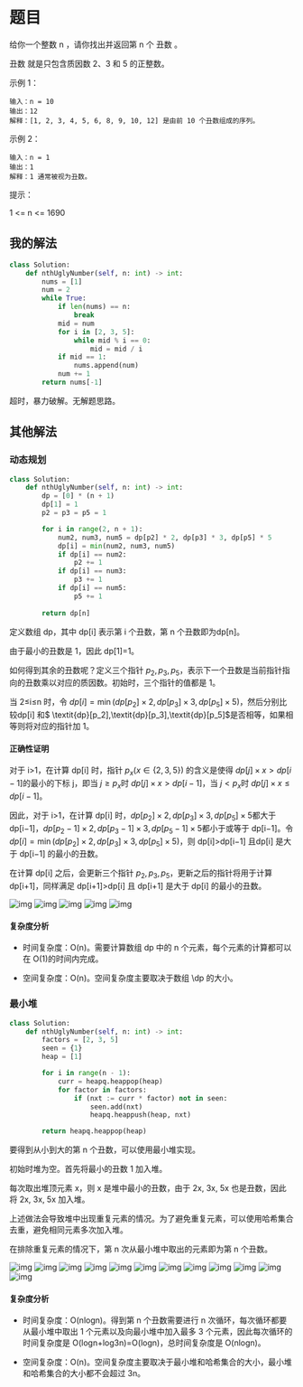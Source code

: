 # 题目

给你一个整数 n ，请你找出并返回第 n 个 丑数 。

丑数 就是只包含质因数 2、3 和 5 的正整数。

示例 1：

```
输入：n = 10
输出：12
解释：[1, 2, 3, 4, 5, 6, 8, 9, 10, 12] 是由前 10 个丑数组成的序列。
```


示例 2：

```
输入：n = 1
输出：1
解释：1 通常被视为丑数。
```


提示：

1 <= n <= 1690

## 我的解法

```python
class Solution:
    def nthUglyNumber(self, n: int) -> int:
        nums = [1]
        num = 2
        while True:
            if len(nums) == n:
                break
            mid = num
            for i in [2, 3, 5]:
                while mid % i == 0:
                    mid = mid / i
            if mid == 1:
                nums.append(num)
            num += 1
        return nums[-1]
```

超时，暴力破解。无解题思路。

## 其他解法

### 动态规划

```python
class Solution:
    def nthUglyNumber(self, n: int) -> int:
        dp = [0] * (n + 1)
        dp[1] = 1
        p2 = p3 = p5 = 1

        for i in range(2, n + 1):
            num2, num3, num5 = dp[p2] * 2, dp[p3] * 3, dp[p5] * 5
            dp[i] = min(num2, num3, num5)
            if dp[i] == num2:
                p2 += 1
            if dp[i] == num3:
                p3 += 1
            if dp[i] == num5:
                p5 += 1
        
        return dp[n]
```

定义数组 dp，其中 dp[i] 表示第 i 个丑数，第 n 个丑数即为dp[n]。

由于最小的丑数是 1，因此 dp[1]=1。

如何得到其余的丑数呢？定义三个指针 $p_2,p_3,p_5$，表示下一个丑数是当前指针指向的丑数乘以对应的质因数。初始时，三个指针的值都是 1。

当 2≤i≤n 时，令 $\textit{dp}[i]=\min(\textit{dp}[p_2] \times 2, \textit{dp}[p_3] \times 3, \textit{dp}[p_5] \times 5)$，然后分别比较dp[i] 和$ \textit{dp}[p_2],\textit{dp}[p_3],\textit{dp}[p_5]$是否相等，如果相等则将对应的指针加 1。

#### 正确性证明

对于 i>1，在计算 dp[i] 时，指针 $p_x(x \in \{2,3,5\})$ 的含义是使得 $\textit{dp}[j] \times x>\textit{dp}[i-1]$的最小的下标 j，即当 $j \ge p_x$时 $\textit{dp}[j] \times x>\textit{dp}[i-1]$，当 $j<p_x$时 $\textit{dp}[j] \times x \le \textit{dp}[i-1]$。

因此，对于 i>1，在计算 dp[i] 时，$\textit{dp}[p_2] \times 2,\textit{dp}[p_3] \times 3,\textit{dp}[p_5] \times 5$都大于 dp[i−1]，$\textit{dp}[p_2-1] \times 2,\textit{dp}[p_3-1] \times 3,\textit{dp}[p_5-1] \times 5$都小于或等于 dp[i−1]。令 $\textit{dp}[i]=\min(\textit{dp}[p_2] \times 2, \textit{dp}[p_3] \times 3, \textit{dp}[p_5] \times 5)$，则 dp[i]>dp[i−1] 且dp[i] 是大于 dp[i−1] 的最小的丑数。

在计算 dp[i] 之后，会更新三个指针 $p_2,p_3,p_5$，更新之后的指针将用于计算 dp[i+1]，同样满足 dp[i+1]>dp[i] 且 dp[i+1] 是大于 dp[i] 的最小的丑数。

![img](https://assets.leetcode-cn.com/solution-static/264/p1.png)
![img](https://assets.leetcode-cn.com/solution-static/264/p2.png)
![img](https://assets.leetcode-cn.com/solution-static/264/p3.png)
![img](https://assets.leetcode-cn.com/solution-static/264/p4.png)
![img](https://assets.leetcode-cn.com/solution-static/264/p5.png)

#### 复杂度分析

- 时间复杂度：O(n)。需要计算数组 dp 中的 n 个元素，每个元素的计算都可以在 O(1)的时间内完成。

- 空间复杂度：O(n)。空间复杂度主要取决于数组 \dp 的大小。


### 最小堆

```python
class Solution:
    def nthUglyNumber(self, n: int) -> int:
        factors = [2, 3, 5]
        seen = {1}
        heap = [1]

        for i in range(n - 1):
            curr = heapq.heappop(heap)
            for factor in factors:
                if (nxt := curr * factor) not in seen:
                    seen.add(nxt)
                    heapq.heappush(heap, nxt)

        return heapq.heappop(heap)
```

要得到从小到大的第 n 个丑数，可以使用最小堆实现。

初始时堆为空。首先将最小的丑数 1 加入堆。

每次取出堆顶元素 x，则 x 是堆中最小的丑数，由于 2x, 3x, 5x 也是丑数，因此将 2x, 3x, 5x 加入堆。

上述做法会导致堆中出现重复元素的情况。为了避免重复元素，可以使用哈希集合去重，避免相同元素多次加入堆。

在排除重复元素的情况下，第 n 次从最小堆中取出的元素即为第 n 个丑数。

![img](https://assets.leetcode-cn.com/solution-static/264/1.png)
![img](https://assets.leetcode-cn.com/solution-static/264/2.png)
![img](https://assets.leetcode-cn.com/solution-static/264/3.png)
![img](https://assets.leetcode-cn.com/solution-static/264/4.png)
![img](https://assets.leetcode-cn.com/solution-static/264/5.png)
![img](https://assets.leetcode-cn.com/solution-static/264/6.png)
![img](https://assets.leetcode-cn.com/solution-static/264/7.png)
![img](https://assets.leetcode-cn.com/solution-static/264/8.png)
![img](https://assets.leetcode-cn.com/solution-static/264/9.png)
![img](https://assets.leetcode-cn.com/solution-static/264/10.png)
![img](https://assets.leetcode-cn.com/solution-static/264/11.png)
![img](https://assets.leetcode-cn.com/solution-static/264/12.png)


#### 复杂度分析

- 时间复杂度：O(nlogn)。得到第 n 个丑数需要进行 n 次循环，每次循环都要从最小堆中取出 1 个元素以及向最小堆中加入最多 3 个元素，因此每次循环的时间复杂度是 O(logn+log3n)=O(logn)，总时间复杂度是 O(nlogn)。

- 空间复杂度：O(n)。空间复杂度主要取决于最小堆和哈希集合的大小，最小堆和哈希集合的大小都不会超过 3n。


